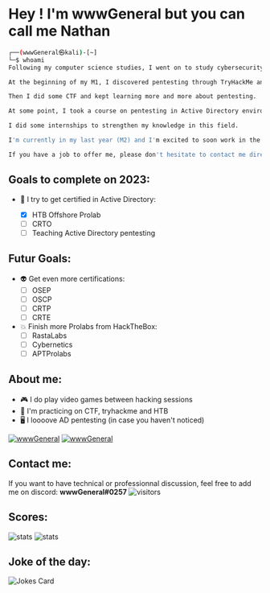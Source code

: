 # **Hey ! I'm wwwGeneral but you can call me Nathan**


```bash
┌──(wwwGeneral㉿kali)-[~]
└─$ whoami
Following my computer science studies, I went on to study cybersecurity at an engineering school.

At the beginning of my M1, I discovered pentesting through TryHackMe and I loved it.

Then I did some CTF and kept learning more and more about pentesting.

At some point, I took a course on pentesting in Active Directory environment and I fell in love with AD pentesting that day.

I did some internships to strengthen my knowledge in this field.

I'm currently in my last year (M2) and I'm excited to soon work in the offensive security world.

If you have a job to offer me, please don't hesitate to contact me directly to discuss it !
```

## Goals to complete on 2023:
- 👾 I try to get certified in Active Directory:

	- [X] HTB Offshore Prolab
   	- [ ] CRTO
   	- [ ] Teaching Active Directory pentesting
  
## Futur Goals: 
- :alien: Get even more certifications:
	- [ ] OSEP
   	- [ ] OSCP
   	- [ ] CRTP
   	- [ ] CRTE
   
- :collision: Finish more Prolabs from HackTheBox:
	 - [ ] RastaLabs
	 - [ ] Cybernetics
	 - [ ] APTProlabs
	
## About me:
 - :video_game: I do play video games between hacking sessions
 - :crossed_flags: I'm practicing on CTF, tryhackme and HTB
 - 🖥 I loooove AD pentesting (in case you haven't noticed)
 
 [![wwwGeneral](https://www.hackthebox.eu/badge/image/799064)](https://app.hackthebox.com/profile/799064)
 [![wwwGeneral](https://tryhackme-badges.s3.amazonaws.com/wwwGeneral.png)](https://tryhackme.com/p/wwwGeneral)


## Contact me:
If you want to have technical or professionnal discussion, feel free to add me on discord: **wwwGeneral#0257**
![visitors](https://visitor-badge.glitch.me/badge?page_id=wwwGeneral.visitor-badge)

## Scores:
![stats](https://github-readme-stats.vercel.app/api?username=wwwGeneral&show_icons=true&theme=dark)
![stats](https://github-readme-stats.vercel.app/api/top-langs/?username=wwwGeneral&layout=compact&theme=dark)

## Joke of the day:
![Jokes Card](https://readme-jokes.vercel.app/api)
<!---
wwwGeneral/wwwGeneral is a ✨ special ✨ repository because its `README.md` (this file) appears on your GitHub profile.
You can click the Preview link to take a look at your changes.
--->
